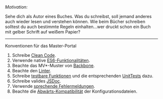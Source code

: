 *Motivation:*

Sehe dich als Autor eines Buches. Was du schreibst, soll jemand anderes auch wieder lesen und verstehen können. Wie beim Bücher schreiben solltest du auch bestimmte Regeln einhalten...wer druckt schon ein Buch mit gelber Schrift auf weißem Papier?
***
Konventionen für das Master-Portal

1. Schreibe [Clean Code](conventions/cleanCode.md).
2. Verwende native [ES6-Funktionalitäten](conventions/es6Functions.md).
3. Beachte das MV*-Muster von [Backbone](conventions/backbone.md).
4. Beachte den [Linter](conventions/linter.md).
5. Schreibe [testbare Funktionen](conventions/unitTests.md) und die entsprechenden [UnitTests](conventions/unitTests.md) dazu.
6. Schreibe valides [JSDoc](conventions/jsdoc.md).
7. Verwende [sprechende Fehlermeldungen](conventions/errorMessages.md).
8. Beachte die [Abwärts-Kompatibilität](conventions/backwardsCompatibility.md) der Konfigurationsdateien.
